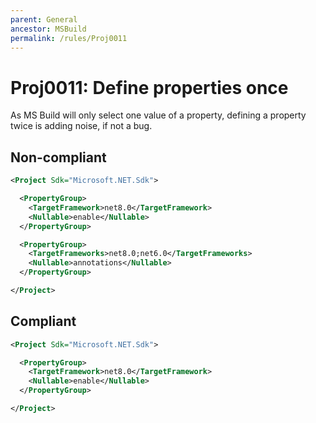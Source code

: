 ```yaml
---
parent: General
ancestor: MSBuild
permalink: /rules/Proj0011
---
```


# Proj0011: Define properties once
As MS Build will only select one value of a property, defining a property twice
is adding noise, if not a bug.

## Non-compliant
``` xml
<Project Sdk="Microsoft.NET.Sdk">

  <PropertyGroup>
    <TargetFramework>net8.0</TargetFramework>
    <Nullable>enable</Nullable>
  </PropertyGroup>

  <PropertyGroup>
    <TargetFrameworks>net8.0;net6.0</TargetFrameworks>
    <Nullable>annotations</Nullable>
  </PropertyGroup>

</Project>
```

## Compliant
``` xml
<Project Sdk="Microsoft.NET.Sdk">

  <PropertyGroup>
    <TargetFramework>net8.0</TargetFramework>
    <Nullable>enable</Nullable>
  </PropertyGroup>

</Project>
```
